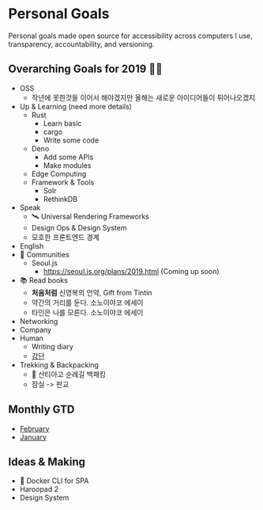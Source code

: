 # Personal Goals

Personal goals made open source for accessibility across computers I use, transparency, accountability, and versioning.

## Overarching Goals for 2019 💪🏻

* OSS
  * 작년에 못한것들 이어서 해야겠지만 올해는 새로운 아이디어들이 튀어나오겠지
* Up & Learning (need more details)
  * Rust
    * Learn basic
    * cargo
    * Write some code
  * Deno
    * Add some APIs
    * Make modules
  * Edge Computing
  * Framework & Tools
    * Solr
    * RethinkDB
* Speak
  * 🛰 Universal Rendering Frameworks
  * Design Ops & Design System
  * 모호한 프론트엔드 경계
* English
* 👫 Communities
  * Seoul.js
    * https://seoul.js.org/plans/2019.html (Coming up soon)
* 📚 Read books
  * **처음처럼** 신영복의 언약, Gift from Tintin
  * 약간의 거리를 둔다. 소노이야코 에세이
  * 타인은 나를 모른다. 소노이야코 에세이
* Networking
* Company
* Human
  * Writing diary
  * [강단](https://ko.dict.naver.com/small_detail.nhn?docid=988100)
* Trekking & Backpacking
  * 🎒 산티아고 순례길 백패킹
  * 잠실 -> 판교

## Monthly GTD

* [February]()
* [January]()

## Ideas & Making

* 🐋 Docker CLI for SPA
* Haroopad 2
* Design System